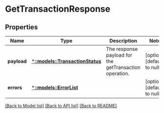 # GetTransactionResponse

## Properties
Name | Type | Description | Notes
------------ | ------------- | ------------- | -------------
**payload** | [***::models::TransactionStatus**](TransactionStatus.md) | The response payload for the getTransaction operation. | [optional] [default to null]
**errors** | [***::models::ErrorList**](ErrorList.md) |  | [optional] [default to null]

[[Back to Model list]](../README.md#documentation-for-models) [[Back to API list]](../README.md#documentation-for-api-endpoints) [[Back to README]](../README.md)


